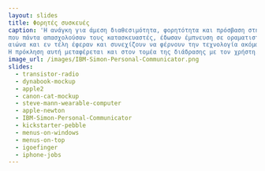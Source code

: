 ```yaml
---
layout: slides
title: Φορητές συσκευές
caption: 'H ανάγκη για άμεση διαθεσιμότητα, φορητότητα και πρόσβαση στην επικοινωνία και πληροφορία αποτελούν παράγοντες
που πάντα απασχολούσαν τους κατασκευαστές, έδωσαν έμπνευση σε οραματιστές του προηγούμενου
αιώνα και εν τέλη έφεραν και συνεχίζουν να φέρνουν την τεχνολογία ακόμα πιο κοντά στον άνθρωπο. 
Η πρόκληση αυτή μεταφέρεται και στον τομέα της διάδρασης με τον χρήστη.'
image_url: /images/IBM-Simon-Personal-Communicator.png
slides:
  - transistor-radio
  - dynabook-mockup
  - apple2
  - canon-cat-mockup
  - steve-mann-wearable-computer
  - apple-newton
  - IBM-Simon-Personal-Communicator
  - kickstarter-pebble
  - menus-on-windows
  - menus-on-top
  - igoefinger
  - iphone-jobs
---
```


